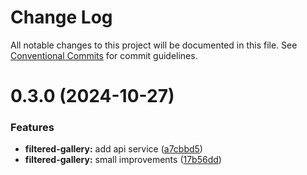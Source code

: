# Change Log

All notable changes to this project will be documented in this file.
See [Conventional Commits](https://conventionalcommits.org) for commit guidelines.

# 0.3.0 (2024-10-27)

### Features

-   **filtered-gallery:** add api service ([a7cbbd5](https://github.com/paulAlexSerban/wbk--mern-playground/commit/a7cbbd538bf7eb0dbff85fbd6c2022e018d1b6bb))
-   **filtered-gallery:** small improvements ([17b56dd](https://github.com/paulAlexSerban/wbk--mern-playground/commit/17b56dd8f34dc246514f20d337226347989e1420))

